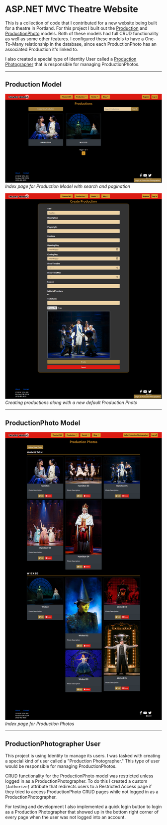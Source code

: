 # ASP.NET MVC Theatre Website
This is a collection of code that I contributed for a new website being built for a theatre in Portland.  For this project I built out the [Production](#production-model) and [ProductionPhoto](#productionphoto-model) models.  Both of these models had full CRUD functionality as well as some other features.  I configured these models to have a One-To-Many relationship in the database, since each ProductionPhoto has an associated Production it's linked to.

I also created a special type of Identity User called a [Production Photographer](#productionphotographer-user) that is responsible for managing ProductionPhotos.

---
## Production Model
![Production Index](production-index.png)
*Index page for Production Model with search and pagination*

![Production Create](production-create.png)
*Creating productions along with a new default Production Photo*

---
## ProductionPhoto Model
![Production Photo Index](photos-index.png)
*Index page for Production Photos*



---
## ProductionPhotographer User
This project is using Identity to manage its users. I was tasked with creating a special kind of user called a "Production Photographer." This type of user would be responsible for managing ProductionPhotos.

CRUD functionality for the ProductionPhoto model was restricted unless logged in as a ProductionPhotographer. To do this I created a custom `[Authorize]` attribute that redirects users to a Restricted Access page if they tried to access ProductionPhoto CRUD pages while not logged in as a ProductionPhotographer.

For testing and development I also implemented a quick login button to login as a Production Photographer that showed up in the bottom right corner of every page when the user was not logged into an account.  